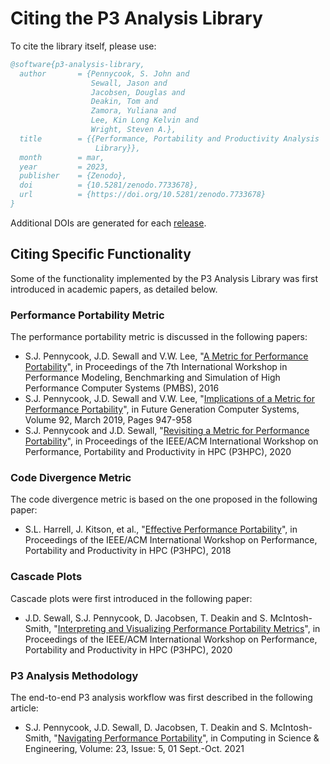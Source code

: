 # Citing the P3 Analysis Library

To cite the library itself, please use:

```bibtex
@software{p3-analysis-library,
  author       = {Pennycook, S. John and
                  Sewall, Jason and
                  Jacobsen, Douglas and
                  Deakin, Tom and
                  Zamora, Yuliana and
                  Lee, Kin Long Kelvin and
                  Wright, Steven A.},
  title        = {{Performance, Portability and Productivity Analysis
                   Library}},
  month        = mar,
  year         = 2023,
  publisher    = {Zenodo},
  doi          = {10.5281/zenodo.7733678},
  url          = {https://doi.org/10.5281/zenodo.7733678}
}
```

Additional DOIs are generated for each [release][1].

[1]: https://github.com/intel/p3-analysis-library/releases

## Citing Specific Functionality

Some of the functionality implemented by the P3 Analysis Library
was first introduced in academic papers, as detailed below.

### Performance Portability Metric

The performance portability metric is discussed in the following papers:

- S.J. Pennycook, J.D. Sewall and V.W. Lee, "[A Metric for Performance Portability](https://arxiv.org/abs/1611.07409)", in Proceedings of the 7th International Workshop in Performance Modeling, Benchmarking and Simulation of High Performance Computer Systems (PMBS), 2016
- S.J. Pennycook, J.D. Sewall and V.W. Lee, "[Implications of a Metric for Performance Portability](https://doi.org/10.1016/j.future.2017.08.007)", in Future Generation Computer Systems, Volume 92, March 2019, Pages 947-958
- S.J. Pennycook and J.D. Sewall, "[Revisiting a Metric for Performance Portability](https://doi.org/10.1109/P3HPC54578.2021.00004)", in Proceedings of the IEEE/ACM International Workshop on Performance, Portability and Productivity in HPC (P3HPC), 2020

### Code Divergence Metric

The code divergence metric is based on the one proposed in the following paper:

- S.L. Harrell, J. Kitson, et al., "[Effective Performance Portability](https://doi.org/10.1109/P3HPC.2018.00006)", in Proceedings of the IEEE/ACM International Workshop on Performance, Portability and Productivity in HPC (P3HPC), 2018

### Cascade Plots

Cascade plots were first introduced in the following paper:

- J.D. Sewall, S.J. Pennycook, D. Jacobsen, T. Deakin and S. McIntosh-Smith, "[Interpreting and Visualizing Performance Portability Metrics](https://doi.org/10.1109/P3HPC51967.2020.00007)", in Proceedings of the IEEE/ACM International Workshop on Performance, Portability and Productivity in HPC (P3HPC), 2020

### P3 Analysis Methodology

The end-to-end P3 analysis workflow was first described in the following
article:

- S.J. Pennycook, J.D. Sewall, D. Jacobsen, T. Deakin and S. McIntosh-Smith, "[Navigating Performance Portability](https://doi.org/10.1109/MCSE.2021.3097276)", in Computing in Science & Engineering, Volume: 23, Issue: 5, 01 Sept.-Oct. 2021

